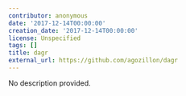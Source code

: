 ```yaml
---
contributor: anonymous
date: '2017-12-14T00:00:00'
creation_date: '2017-12-14T00:00:00'
license: Unspecified
tags: []
title: dagr
external_url: https://github.com/agozillon/dagr
---
```


No description provided.
